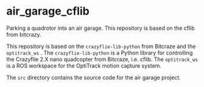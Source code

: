 # air_garage_cflib

Parking a quadrotor into an air garage. This repository is based on the cflib from bitcrazy.

This repository is based on the `crazyflie-lib-python` from Bitcraze and the `optitrack_ws` . The `crazyflie-lib-python` is a Python library for controlling the Crazyflie 2.X nano quadcopter from Bitcraze, i.e. cflib. The `optitrack_ws` is a ROS workspace for the OptiTrack motion capture system.

The `src` directory contains the source code for the air garage project.
